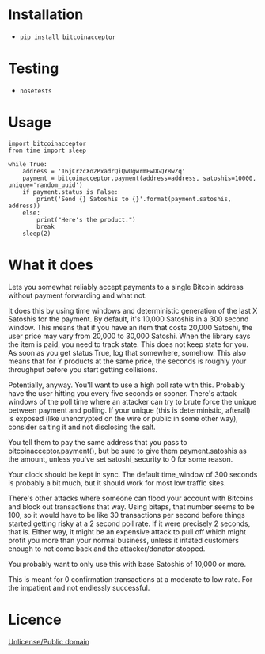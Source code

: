 # Installation

* `pip install bitcoinacceptor`

# Testing

* `nosetests`

# Usage

```
import bitcoinacceptor
from time import sleep

while True:
    address = '16jCrzcXo2PxadrQiQwUgwrmEwDGQYBwZq'
    payment = bitcoinacceptor.payment(address=address, satoshis=10000, unique='random_uuid')
    if payment.status is False:
        print('Send {} Satoshis to {}'.format(payment.satoshis, address))
    else:
        print("Here's the product.")
        break
    sleep(2)
```

# What it does

Lets you somewhat reliably accept payments to a single Bitcoin address without payment forwarding and what not.

It does this by using time windows and deterministic generation of the last X Satoshis for the payment. By default, it's 10,000 Satoshis in a 300 second window. This means that if you have an item that costs 20,000 Satoshi, the user price may vary from 20,000 to 30,000 Satoshi. When the library says the item is paid, you need to track state. This does not keep state for you. As soon as you get status True, log that somewhere, somehow. This also means that for Y products at the same price, the seconds is roughly your throughput before you start getting collisions.

Potentially, anyway. You'll want to use a high poll rate with this. Probably have the user hitting you every five seconds or sooner. There's attack windows of the poll time where an attacker can try to brute force the unique between payment and polling. If your unique (this is deterministic, afterall) is exposed (like unencrypted on the wire or public in some other way), consider salting it and not disclosing the salt.

You tell them to pay the same address that you pass to bitcoinacceptor.payment(), but be sure to give them payment.satoshis as the amount, unless you've set satoshi_security to 0 for some reason.

Your clock should be kept in sync. The default time_window of 300 seconds is probably a bit much, but it should work for most low traffic sites.

There's other attacks where someone can flood your account with Bitcoins and block out transactions that way. Using bitaps, that number seems to be 100, so it would have to be like 30 transactions per second before things started getting risky at a 2 second poll rate. If it were precisely 2 seconds, that is. Either way, it might be an expensive attack to pull off which might profit you more than your normal business, unless it iritated customers enough to not come back and the attacker/donator stopped.

You probably want to only use this with base Satoshis of 10,000 or more.

This is meant for 0 confirmation transactions at a moderate to low rate. For the impatient and not endlessly successful.

# Licence

[Unlicense/Public domain](LICENSE.txt)
